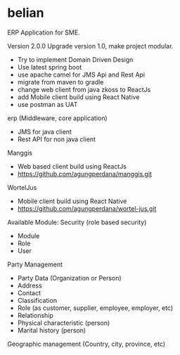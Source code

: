 # belian
ERP Application for SME.

Version 2.0.0
Upgrade version 1.0, make project modular.
- Try to implement Domain Driven Design
- Use latest spring boot
- use apache camel for JMS Api and Rest Api
- migrate from maven to gradle
- change web client from java zkoss to ReactJs
- add Mobile client build using React Native
- use postman as UAT

erp (Middleware, core application)
- JMS for java client
- Rest API for non java client

Manggis 
- Web based client build using ReactJs
- https://github.com/agungperdana/manggis.git

WortelJus 
- Mobile client build using React Native
- https://github.com/agungperdana/wortel-jus.git

Available Module:
Security (role based security)
- Module
- Role
- User 

Party Management
- Party Data (Organization or Person)
- Address
- Contact
- Classification
- Role (as customer, supplier, employee, employer, etc)
- Relationship
- Physical characteristic (person)
- Marital history (person)

Geographic management (Country, city, province, etc)

